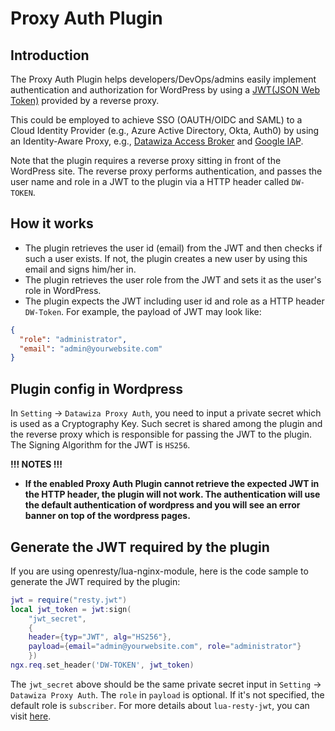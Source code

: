 # Proxy Auth Plugin

## Introduction

The Proxy Auth Plugin helps developers/DevOps/admins easily implement authentication and authorization for WordPress by using a [JWT(JSON Web Token)](https://en.wikipedia.org/wiki/JSON_Web_Token) provided by a reverse proxy.

This could be employed to achieve SSO (OAUTH/OIDC and SAML) to a Cloud Identity Provider (e.g., Azure Active Directory, Okta, Auth0) by using an Identity-Aware Proxy, e.g., [Datawiza Access Broker](https://www.datawiza.com/access-broker) and [Google IAP](https://cloud.google.com/iap).

Note that the plugin requires a reverse proxy sitting in front of the WordPress site. The reverse proxy performs authentication, and passes the user name and role in a JWT to the plugin via a HTTP header called `DW-TOKEN`.

## How it works

* The plugin retrieves the user id (email) from the JWT and then checks if such a user exists. If not, the plugin creates a new user by using this email and signs him/her in.
* The plugin retrieves the user role from the JWT and sets it as the user\'s role in WordPress.
* The plugin expects the JWT including user id and role as a HTTP header `DW-Token`. For example, the payload of JWT may look like:  

```json
{
  "role": "administrator",
  "email": "admin@yourwebsite.com"
}
```

## Plugin config in Wordpress

In `Setting` -> `Datawiza Proxy Auth`, you need to input a private secret which is used as a Cryptography Key. Such secret is shared among the plugin and the reverse proxy which is responsible for passing the JWT to the plugin. The Signing Algorithm for the JWT is `HS256`.

**!!! NOTES !!!**

* **If the enabled Proxy Auth Plugin cannot retrieve the expected JWT in the HTTP header, the plugin will not work. The authentication will use the default authentication of wordpress and you will see an error banner on top of the wordpress pages.**

## Generate the JWT required by the plugin  

If you are using openresty/lua-nginx-module, here is the code sample to generate the JWT required by the plugin:

```lua
jwt = require("resty.jwt")
local jwt_token = jwt:sign(
    "jwt_secret",
    {
    header={typ="JWT", alg="HS256"},
    payload={email="admin@yourwebsite.com", role="administrator"}
    })
ngx.req.set_header('DW-TOKEN', jwt_token)
```

The `jwt_secret` above should be the same private secret input in `Setting` -> `Datawiza Proxy Auth`. The `role` in `payload` is optional. If it's not specified, the default role is `subscriber`. For more details about `lua-resty-jwt`, you can visit [here](https://github.com/SkyLothar/lua-resty-jwt).
